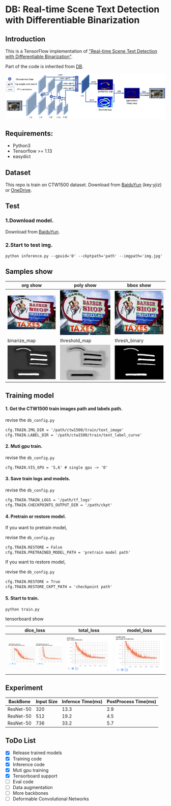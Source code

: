 # DB: Real-time Scene Text Detection with Differentiable Binarization


## Introduction
This is a TensorFlow implementation of ["Real-time Scene Text Detection with Differentiable Binarization"](https://arxiv.org/abs/1911.08947).

Part of the code is inherited from [DB](https://github.com/MhLiao/DB).

![net](figures/net.png)


## Requirements:
- Python3
- Tensorflow >= 1.13 
- easydict


## Dataset
This repo is train on CTW1500 dataset.
Download from [BaiduYun](https://pan.baidu.com/s/1yG_191LemrQa7K0h7Wispw) (key:yjiz) or 
[OneDrive](https://1drv.ms/u/s!Aplwt7jiPGKilH4XzZPoKrO7Aulk).


## Test

### 1.Download model.
Download from [BaiduYun]().

### 2.Start to test img.

    python inference.py --gpuid='0' --ckptpath='path' --imgpath='img.jpg'


## Samples show

| org show 	| poly show 	| bbox show 	|
|------------	|-------	|-------	|
| ![poly_img](figures/org.jpg) 	| ![poly_img](figures/1039_polyshow.jpg) 	| ![bbox_img](figures/1039_bboxshow.jpg) 	|
| binarize_map |  threshold_map	| thresh_binary |
| ![bin_map](figures/1039_binarize_map.jpg) |  ![thres_map](figures/1039_threshold_map.jpg)	| ![bin_thres_map](figures/1039_thresh_binary.jpg) | 

## Training model
#### 1. Get the CTW1500 train images path and labels path.

revise the `db_config.py`

    cfg.TRAIN.IMG_DIR = '/path/ctw1500/train/text_image'
    cfg.TRAIN.LABEL_DIR = '/path/ctw1500/train/text_label_curve'

#### 2. Muti gpu train.

revise the `db_config.py`

    cfg.TRAIN.VIS_GPU = '5,6' # single gpu -> '0'
    
#### 3. Save train logs and models.

revise the `db_config.py`

    cfg.TRAIN.TRAIN_LOGS = '/path/tf_logs'
    cfg.TRAIN.CHECKPOINTS_OUTPUT_DIR = '/path/ckpt'
    
#### 4. Pretrain or restore model.

If you want to pretrain model,

revise the `db_config.py`

    cfg.TRAIN.RESTORE = False
    cfg.TRAIN.PRETRAINED_MODEL_PATH = 'pretrain model path'
    
If you want to restore model,

revise the `db_config.py`

    cfg.TRAIN.RESTORE = True
    cfg.TRAIN.RESTORE_CKPT_PATH = 'checkpoint path'

#### 5. Start to train.

    python train.py

tensorboard show

|   dice_loss	|   total_loss	|   model_loss	|
|------------	|-------	|-------	|
| ![dice_loss](figures/1.png) 	| ![total_loss](figures/2.png)	|![model_loss](figures/3.png) |


## Experiment

|   BackBone	|   Input Size	|   Infernce Time(ms)	|	PostProcess Time(ms) |
|------------	|-------	|-------	|-------	|
| ResNet-50 	| 320	| 13.3 | 2.9 |
| ResNet-50 	| 512	| 19.2 | 4.5 |
| ResNet-50 	| 736	| 33.2 | 5.7 |




## ToDo List

- [x] Release trained models
- [x] Training code
- [x] Inference code
- [x] Muti gpu training
- [x] Tensorboard support
- [ ] Eval code
- [ ] Data augmentation
- [ ] More backbones
- [ ] Deformable Convolutional Networks